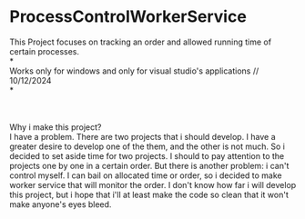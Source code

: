 # ProcessControlWorkerService
This Project focuses on tracking an order and allowed running time of certain processes. <br />
* 
<br />Works only for windows and only for visual studio's applications // 10/12/2024 <br />
*

<br />
<br />
Why i make this project?
<br />I have a problem. There are two projects that i should develop. I have a greater desire to develop one of the them, and the other is not much. So i decided to set aside time for two projects. I should to pay attention to the projects one by one in a certain order. But there is another problem: i can't control myself. I can bail on allocated time or order, so i decided to make worker service that will monitor the order. I don't know how far i will develop this project, but i hope that i'll at least make the code so clean that it won't make anyone's eyes bleed.
